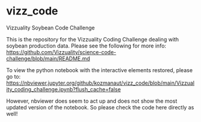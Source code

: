 # vizz_code

Vizzuality Soybean Code Challenge

This is the repository for the Vizzuality Coding Challenge dealing with soybean production data.
Please see the following for more info: <https://github.com/Vizzuality/science-code-challenge/blob/main/README.md>

To view the python notebook with the interactive elements restored, please go to:
<https://nbviewer.jupyter.org/github/kozmanaut/vizz_code/blob/main/Vizzuality_coding_challenge.ipynb?flush_cache=false>

However, nbviewer does seem to act up and does not show the most updated version of the notebook. So please check the code here directly as well!
